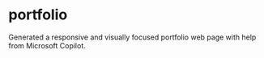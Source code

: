 # portfolio

Generated a responsive and visually focused portfolio web page with help from Microsoft Copilot. 

